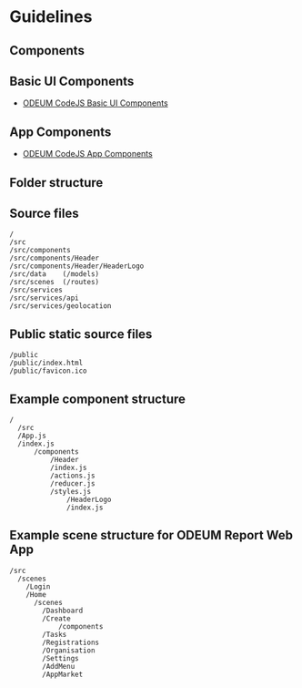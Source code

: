 # Guidelines

## Components

## Basic UI Components
* <a href="./BasicUIComponents.md" target="_blank">ODEUM CodeJS Basic UI Components</a>

## App Components
* <a href="./AppComponents.md" target="_blank">ODEUM CodeJS App Components</a>

## Folder structure

## Source files 
```
/
/src
/src/components
/src/components/Header
/src/components/Header/HeaderLogo
/src/data    (/models)
/src/scenes  (/routes)
/src/services
/src/services/api
/src/services/geolocation
````

## Public static source files 
```
/public
/public/index.html
/public/favicon.ico
```

## Example component structure 

```
/
  /src
  /App.js
  /index.js
      /components
          /Header
          /index.js
          /actions.js
          /reducer.js
          /styles.js
              /HeaderLogo
              /index.js

```

## Example scene structure for ODEUM Report Web App

```
/src
  /scenes
    /Login 
    /Home
      /scenes
        /Dashboard
        /Create
            /components
        /Tasks
        /Registrations
        /Organisation
        /Settings
        /AddMenu
        /AppMarket          
```